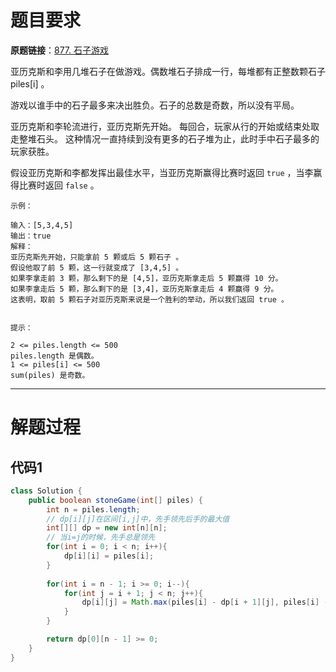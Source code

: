 # 题目要求

**原题链接**：[877. 石子游戏](https://leetcode-cn.com/problems/stone-game/)

亚历克斯和李用几堆石子在做游戏。偶数堆石子排成一行，每堆都有正整数颗石子 piles[i] 。

游戏以谁手中的石子最多来决出胜负。石子的总数是奇数，所以没有平局。

亚历克斯和李轮流进行，亚历克斯先开始。 每回合，玩家从行的开始或结束处取走整堆石头。 这种情况一直持续到没有更多的石子堆为止，此时手中石子最多的玩家获胜。

假设亚历克斯和李都发挥出最佳水平，当亚历克斯赢得比赛时返回 `true` ，当李赢得比赛时返回 `false` 。

```
示例：

输入：[5,3,4,5]
输出：true
解释：
亚历克斯先开始，只能拿前 5 颗或后 5 颗石子 。
假设他取了前 5 颗，这一行就变成了 [3,4,5] 。
如果李拿走前 3 颗，那么剩下的是 [4,5]，亚历克斯拿走后 5 颗赢得 10 分。
如果李拿走后 5 颗，那么剩下的是 [3,4]，亚历克斯拿走后 4 颗赢得 9 分。
这表明，取前 5 颗石子对亚历克斯来说是一个胜利的举动，所以我们返回 true 。
 

提示：

2 <= piles.length <= 500
piles.length 是偶数。
1 <= piles[i] <= 500
sum(piles) 是奇数。
```



----

# 解题过程

## 代码1

```java
class Solution {
    public boolean stoneGame(int[] piles) {
        int n = piles.length;
        // dp[i][j]在区间[i,j]中，先手领先后手的最大值
        int[][] dp = new int[n][n];
        // 当i=j的时候，先手总是领先
        for(int i = 0; i < n; i++){
            dp[i][i] = piles[i];
        }
        
        for(int i = n - 1; i >= 0; i--){
            for(int j = i + 1; j < n; j++){
                dp[i][j] = Math.max(piles[i] - dp[i + 1][j], piles[i] - dp[i][j - 1]);
            }
        }

        return dp[0][n - 1] >= 0;
    }
}
```

